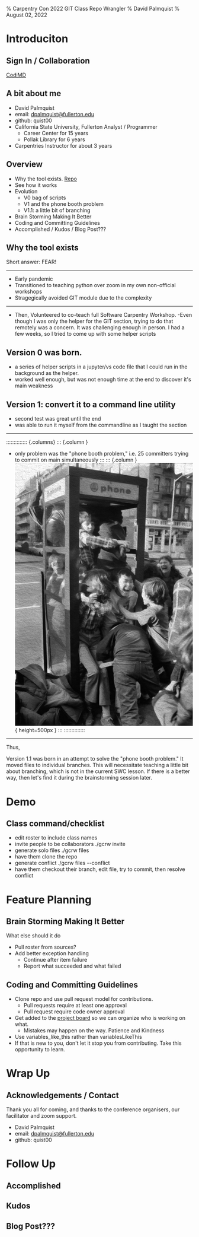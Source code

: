 % Carpentry Con 2022  GIT Class Repo Wrangler
% David Palmquist
% August 02, 2022

# Introduciton
## Sign In / Collaboration
[CodiMD](https://codimd.carpentries.org/KxKhyablReeYwKveWVRuYA?both)

## A bit about me
- David Palmquist
- email: dpalmquist@fullerton.edu
- github: quist00
- California State University, Fullerton Analyst / Programmer
    - Career Center for 15 years
    - Pollak Library for 6 years
- Carpentries Instructor for about 3 years


## Overview
- Why the tool exists. [Repo](https://github.com/quist00/carpentriesGitClassRepoWrangler)
- See how it works
- Evolution
    - V0 bag of scripts
    - V1 and the phone booth problem
    - V1.1:  a little bit of branching
- Brain Storming Making It Better
- Coding and Committing Guidelines
- Accomplished / Kudos / Blog Post???

## Why the tool exists
Short answer: FEAR! 

---

- Early pandemic
- Transitioned to teaching python over zoom in my own non-official workshops
- Stragegically avoided GIT module due to the complexity

---

- Then, Volunteered to co-teach full Software Carpentry Workshop. 
    -Even though I was only the helper for the GIT section, trying to do that remotely was a concern.  It was challenging enough in person.  I had a few weeks, so I tried to come up with some helper scripts


## Version 0 was born.  
- a series of helper scripts in a jupyter/vs code file that I could run in the background as the helper. 
- worked well enough, but was not enough time at the end to discover it's main weakness



## Version 1: convert it to a command line utility
- second test was great until the end
- was able to run it myself from the commandline as I taught the section

---

:::::::::::::: {.columns}
::: {.column }
- only problem was the "phone booth problem," i.e. 25 committers trying to commit on main simultaneously
:::
::: {.column }
![Phone Booth Stuffing](images/phonebooth-p.png){ height=500px }
:::
::::::::::::::

---
Thus,

Version 1.1 was born in an attempt to solve the "phone booth problem." It moved files to individual branches.  This will necessitate teaching a little bit about branching, which is not in the current SWC lesson.  If there is a better way, then let's find it during the brainstorming session later.

# Demo
## Class command/checklist
 - edit roster to include class names
 - invite people to be collaborators ./gcrw invite
 - generate solo files ./gcrw files
 - have them clone the repo
 - generate conflict ./gcrw files --conflict
 - have them checkout their branch, edit file, try to commit, then resolve conflict

# Feature Planning 

## Brain Storming Making It Better
What else should it do
- Pull roster from sources?
- Add better exception handling
    - Continue after item failure
    - Report what succeeded and what failed
## Coding and Committing Guidelines
- Clone repo and use pull request model for contributions.
    - Pull requests require at least one approval
    - Pull request require code owner approval
- Get added to the [project board](https://github.com/users/quist00/projects/1) so we can organize who is working on what.
    - Mistakes may happen on the way.  Patience and Kindness
- Use variables_like_this rather than variablesLikeThis
- If that is new to you, don't let it stop you from contributing. Take this opportunity to learn.


# Wrap Up
## Acknowledgements / Contact
Thank you all for coming, and thanks to the conference organisers, our facilitator and zoom support.
- David Palmquist
- email: dpalmquist@fullerton.edu
- github: quist00
# Follow Up
## Accomplished
## Kudos
## Blog Post???